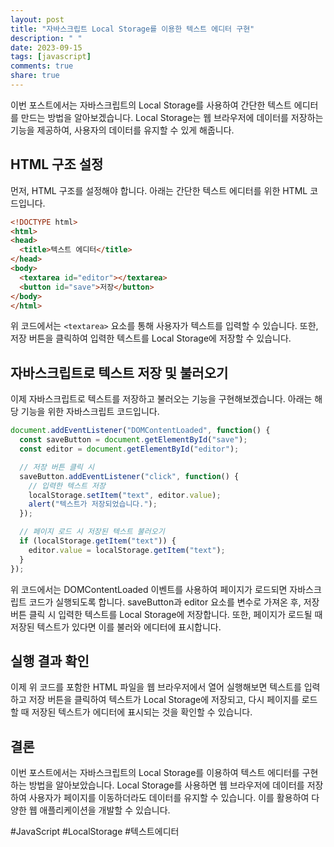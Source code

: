 ```yaml
---
layout: post
title: "자바스크립트 Local Storage를 이용한 텍스트 에디터 구현"
description: " "
date: 2023-09-15
tags: [javascript]
comments: true
share: true
---
```


이번 포스트에서는 자바스크립트의 Local Storage를 사용하여 간단한 텍스트 에디터를 만드는 방법을 알아보겠습니다. Local Storage는 웹 브라우저에 데이터를 저장하는 기능을 제공하여, 사용자의 데이터를 유지할 수 있게 해줍니다.

## HTML 구조 설정

먼저, HTML 구조를 설정해야 합니다. 아래는 간단한 텍스트 에디터를 위한 HTML 코드입니다.

```html
<!DOCTYPE html>
<html>
<head>
  <title>텍스트 에디터</title>
</head>
<body>
  <textarea id="editor"></textarea>
  <button id="save">저장</button>
</body>
</html>
```

위 코드에서는 `<textarea>` 요소를 통해 사용자가 텍스트를 입력할 수 있습니다. 또한, 저장 버튼을 클릭하여 입력한 텍스트를 Local Storage에 저장할 수 있습니다.

## 자바스크립트로 텍스트 저장 및 불러오기

이제 자바스크립트로 텍스트를 저장하고 불러오는 기능을 구현해보겠습니다. 아래는 해당 기능을 위한 자바스크립트 코드입니다.

```javascript
document.addEventListener("DOMContentLoaded", function() {
  const saveButton = document.getElementById("save");
  const editor = document.getElementById("editor");

  // 저장 버튼 클릭 시
  saveButton.addEventListener("click", function() {
    // 입력한 텍스트 저장
    localStorage.setItem("text", editor.value);
    alert("텍스트가 저장되었습니다.");
  });

  // 페이지 로드 시 저장된 텍스트 불러오기
  if (localStorage.getItem("text")) {
    editor.value = localStorage.getItem("text");
  }
});
```

위 코드에서는 DOMContentLoaded 이벤트를 사용하여 페이지가 로드되면 자바스크립트 코드가 실행되도록 합니다. saveButton과 editor 요소를 변수로 가져온 후, 저장 버튼 클릭 시 입력한 텍스트를 Local Storage에 저장합니다. 또한, 페이지가 로드될 때 저장된 텍스트가 있다면 이를 불러와 에디터에 표시합니다.

## 실행 결과 확인

이제 위 코드를 포함한 HTML 파일을 웹 브라우저에서 열어 실행해보면 텍스트를 입력하고 저장 버튼을 클릭하여 텍스트가 Local Storage에 저장되고, 다시 페이지를 로드할 때 저장된 텍스트가 에디터에 표시되는 것을 확인할 수 있습니다.

## 결론

이번 포스트에서는 자바스크립트의 Local Storage를 이용하여 텍스트 에디터를 구현하는 방법을 알아보았습니다. Local Storage를 사용하면 웹 브라우저에 데이터를 저장하여 사용자가 페이지를 이동하더라도 데이터를 유지할 수 있습니다. 이를 활용하여 다양한 웹 애플리케이션을 개발할 수 있습니다.

#JavaScript #LocalStorage #텍스트에디터